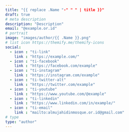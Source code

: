 ```yaml
---
title: "{{ replace .Name "-" " " | title }}"
draft: true
# meta description
description: "Description"
email: "@example.or.id"
# portrait
image: "images/author/{{ .Name }}.png"
# list icon https://themify.me/themify-icons
social:
  - icon : "ti-link"
    link : "https://example.com/"
  - icon : "ti-facebook"
    link : "https://facebook.com/example"
  - icon : "ti-instagram"
    link : "https://instagram.com/example"
  - icon : "ti-twitter-alt"
    link : "https://twitter.com/example"
  - icon : "ti-youtube"
    link : "https://www.youtube.com/@example"
  - icon : "ti-linkedin"
    link : "https://www.linkedin.com/in/example/"
  - icon : "ti-email"
    link : "mailto:almujahidinmosque.or.id@gmail.com"
# type
type: "author"
---
```

